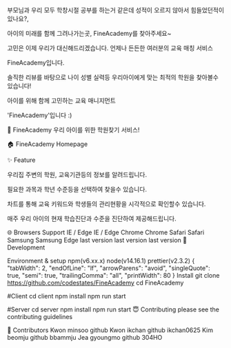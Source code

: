 
부모님과 우리 모두 학창시절 공부를 하는거 같은데 성적이 오르지 않아서 힘들었던적이 있나요?,

아이의 미래를 함께 그려나가는곳, FineAcademy를 찾아주세요~

고민은 이제 우리가 대신해드리겠습니다. 언제나 든든한 여러분의 교육 매칭 서비스

FineAcademy입니다.

솔직한 리뷰를 바탕으로 나이 성별 실력등 우리아이에게 맞는 최적의 학원을 찾아볼수 있습니다!

아이를 위해 함께 고민하는 교육 매니지먼트

'FineAcademy'입니다 :)


📰 FineAcademy
우리 아이를 위한 학원찾기 서비스!


🏠 FineAcademy Homepage


✨ Feature

우리집 주변의 학원, 교육기관등의 정보를 알려드립니다.

필요한 과목과 학년 수준등을 선택하여 찾을수 있습니다.

차트를 통해 교육 키워드와 학생들의 관리현황을 시각적으로 확인할수 있습니다. 

매주 우리 아이의 현재 학습진단과 수준을 진단하여 제공해드립니다.

🌐 Browsers Support
IE / Edge
IE / Edge	Chrome
Chrome	Safari
Safari	Samsung
Samsung
Edge	last version	last version	last version
🔨 Development



Environment & setup
npm(v6.xx.x)
node(v14.16.1)
prettier(v2.3.2)
  {
    "tabWidth": 2,
    "endOfLine": "lf",
    "arrowParens": "avoid",
    "singleQuote": true,
    "semi": true,
    "trailingComma": "all",
    "printWidth": 80
  }
Install
git clone https://github.com/codestates/FineAcademy
cd FineAcademy

#Client
cd client
npm install
npm run start

#Server
cd server
npm install
npm run start
😇 Contributing
please see the contributing guidelines

👤 Contributors
Kwon minsoo github
Kwon ikchan github ikchan0625
Kim beomju github bbammju
Jea gyoungmo github 304HO
